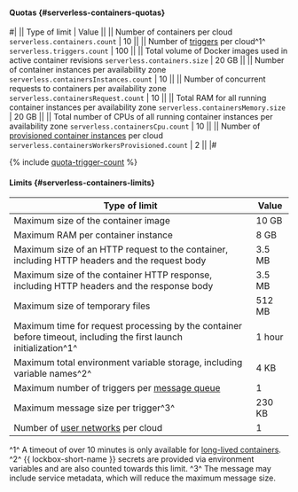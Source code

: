 #### Quotas {#serverless-containers-quotas}

#|
|| Type of limit | Value ||
|| Number of containers per cloud 
`serverless.containers.count` | 10 ||
|| Number of [triggers](../../serverless-containers/concepts/trigger/) per cloud^1^ 
`serverless.triggers.count` | 100 ||
|| Total volume of Docker images used in active container revisions 
`serverless.containers.size` | 20 GB ||
|| Number of container instances per availability zone 
`serverless.containersInstances.count` | 10 ||
|| Number of concurrent requests to containers per availability zone 
`serverless.containersRequest.count` | 10 ||
|| Total RAM for all running container instances per availability zone 
`serverless.containersMemory.size` | 20 GB ||
|| Total number of CPUs of all running container instances per availability zone 
`serverless.containersCpu.count` | 10 ||
|| Number of [provisioned container instances](../../serverless-containers/concepts/container.md#provisioned-instances) per cloud 
`serverless.containersWorkersProvisioned.count` | 2 ||
|#

{% include [quota-trigger-count](../quota-trigger-count.md) %}

#### Limits {#serverless-containers-limits}

Type of limit | Value
----- | -----
Maximum size of the container image | 10 GB
Maximum RAM per container instance | 8 GB
Maximum size of an HTTP request to the container, including HTTP headers and the request body | 3.5 MB
Maximum size of the container HTTP response, including HTTP headers and the response body | 3.5 MB
Maximum size of temporary files | 512 MB
Maximum time for request processing by the container before timeout, including the first launch initialization^1^ | 1 hour
Maximum total environment variable storage, including variable names^2^ | 4 KB
Maximum number of triggers per [message queue](../../message-queue/concepts/queue.md) | 1
Maximum message size per trigger^3^ | 230 KB
Number of [user networks](../../serverless-containers/concepts/networking.md#user-network) per cloud | 1

^1^ A timeout of over 10 minutes is only available for [long-lived containers](../../serverless-containers/concepts/long-lived-containers.md).
^2^ {{ lockbox-short-name }} secrets are provided via environment variables and are also counted towards this limit.
^3^ The message may include service metadata, which will reduce the maximum message size.